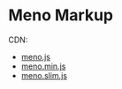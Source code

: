 # Meno Markup

CDN:
- [meno.js](https://www.gitcdn.xyz/repo/Fleurman/meno-markup/master/meno.js)
- [meno.min.js](https://www.gitcdn.xyz/repo/Fleurman/meno-markup/master/meno.min.js)
- [meno.slim.js](https://www.gitcdn.xyz/repo/Fleurman/meno-markup/master/meno.slim.js)

